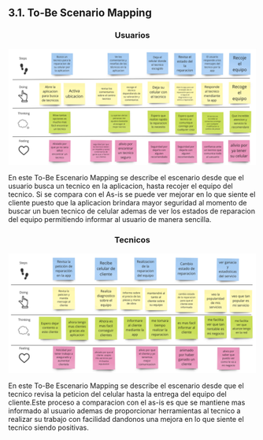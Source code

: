 ## 3.1. To-Be Scenario Mapping
<center > 

### Usuarios 
</center>

![Usuario](/Docs/Capitulo%20III/3.1.%20To-Be%20Scenario%20Mapping/img/As-is%20escenario%20mapping%20open%20source%20-%20Frame%203.jpg)

En este To-Be Escenario Mapping se describe el escenario desde que el usuario busca un tecnico en la aplicacion, hasta recojer el equipo del tecnico. Si se compara con el As-is se puede ver mejorar en lo que siente el cliente puesto que la aplicacion brindara mayor seguridad al momento de buscar un buen tecnico de celular ademas de ver los estados de reparacion del equipo permitiendo informar al usuario de manera sencilla.


<center > 

### Tecnicos
</center>

![Tecnico](/Docs/Capitulo%20III/3.1.%20To-Be%20Scenario%20Mapping/img/As-is%20escenario%20mapping%20open%20source%20-%20Frame%204.jpg)

En este To-Be Escenario Mapping se describe el escenario desde que el tecnico revisa la peticion del celular hasta la entrega del equipo del cliente.Este proceso a comparacion con el as-is  es que se mantiene mas informado al usuario ademas de proporcionar herramientas al tecnico a realizar su trabajo con facilidad dandonos una mejora en lo que siente el tecnico siendo positivas.
